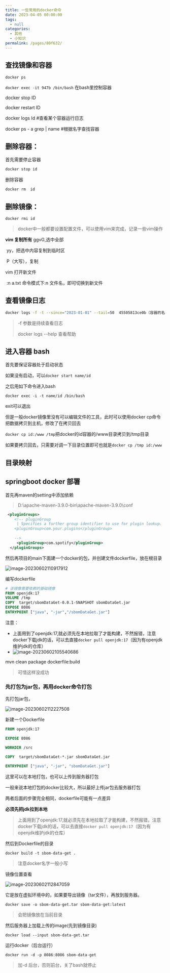 ```yaml
---
title: 一些常用的docker命令
date: 2023-04-05 00:00:00
tags: 
  - null
categories: 
  - 其他
  - 小知识
permalink: /pages/80f632/
---
```


## 查找镜像和容器

`docker ps`

`docker exec -it 947b /bin/bash` 在bash里控制容器

docker stop ID

docker restart ID

docker logs Id  #查看某个容器运行日志

docker ps - a grep | name #根据名字查找容器

## **删除容器：**

首先需要停止容器

```bash
docker stop id
```

删除容器

```bash
docker rm  id
```

## **删除镜像：**

`docker rmi id`

> docker中一般都要设置配置文件，可以使用vim来完成，记录一些vim操作

**vim 复制所有**
	ggvG,选中全部

​	yy，把选中内容复制到临时区

​	P（大写），复制

vim 打开新文件

​	:n a.txt    命令模式下:n  文件名，即可切换到新文件

## 查看镜像日志

```bash
docker logs -f -t --since="2023-01-01" --tail=50  45505813ce0b（容器的名称，即NAMES）
```

> -f 参数是持续查看日志
>
> docker logs --help 查看帮助

## 进入容器 bash

首先要保证容器处于启动状态

如果没有启动，可以`docker start name/id`

之后用如下命令进入bash

 `docker exec -i -t name/id /bin/bash`

exit可以退出

但是一般docker镜像里没有可以编辑文件的工具，此时可以使用docker cp命令把数据拷贝到主机，修改了在拷贝回去

`docker cp id:/www /tmp`把docker的id容器的/www目录拷贝到/tmp目录

如果要拷贝回去，只需要对调一下目录位置即可也就是`docker cp /tmp id:/www `

## 目录映射



## springboot docker 部署

首先再maven的setting中添加依赖

> D:\apache-maven-3.9.0-bin\apache-maven-3.9.0\conf

~~~xml
 <pluginGroups>
    <!-- pluginGroup
     | Specifies a further group identifier to use for plugin lookup.
    <pluginGroup>com.your.plugins</pluginGroup>
    
    -->
     <pluginGroup>com.spotify</pluginGroup>
  </pluginGroups>
~~~



然后再项目的main下面建一个docker的包，并创建文件dockerfile，放在根目录

![image-20230602110917912](https://typora-1309665611.cos.ap-nanjing.myqcloud.com/typora/image-20230602110917912.png)

编写dockerfile

~~~dockerfile
# 该镜像需要依赖的基础镜像
FROM openjdk:17
VOLUME /tmp
COPY  target/sbomDataGet-0.0.1-SNAPSHOT sbomDataGet.jar
EXPOSE 8086
ENTRYPOINT ["java", "-jar","/sbomDataGet.jar"]

~~~

注意：

- 上面用到了openjdk:17,就必须先在本地拉取了才能构建，不然报错，注意docker下载jdk的话，可以去直接`docker pull openjdk:17`（因为有openjdk维护jdk的仓库）
- ![image-20230602105540686](https://typora-1309665611.cos.ap-nanjing.myqcloud.com/typora/image-20230602105540686.png)

mvn clean package dockerfile:build

> 可惜这样没成功

###  先打包为jar包，再用docker命令打包

先打包jar包，

![image-20230602112227508](https://typora-1309665611.cos.ap-nanjing.myqcloud.com/typora/image-20230602112227508.png)

新建一个Dockerfile

~~~dockerfile
FROM openjdk:17

EXPOSE 8086

WORKDIR /src

COPY  target/sbomDataGet-*.jar sbomDataGet.jar

ENTRYPOINT ["java", "-jar", "sbomDataGet.jar"]

~~~

这里可以在本地打包，也可以上传到服务器打包

一般来说本地打包的docker比较大，所以最好上传jar包去服务器打包

两者后面的步骤完全相同，dockerfile可能有一点差异



**必须先把jdk拉到本地**

> 上面用到了openjdk:17,就必须先在本地拉取了才能构建，不然报错，注意docker下载jdk的话，可以去直接`docker pull openjdk:17`（因为有openjdk维护jdk的仓库）

然后到Dockerfile的目录

`docker build -t sbom-data-get .  `

> 注意docker名字一般小写

镜像位置查看

![image-20230602112847059](https://typora-1309665611.cos.ap-nanjing.myqcloud.com/typora/image-20230602112847059.png)

它是放在虚拟环境中的，如果要导出镜像（tar文件），再放到服务器。

`docker save -o sbom-data-get.tar sbom-data-get:latest`

>会把镜像放在当前目录

然后服务器上加载上传的image(先到镜像目录)

```undefined
docker load --input sbom-data-get.tar
```

运行docker（后台运行）

`docker run -d -p 8086:8086 sbom-data-get`

> 加-d 后台，否则前台，关了bash就停止
